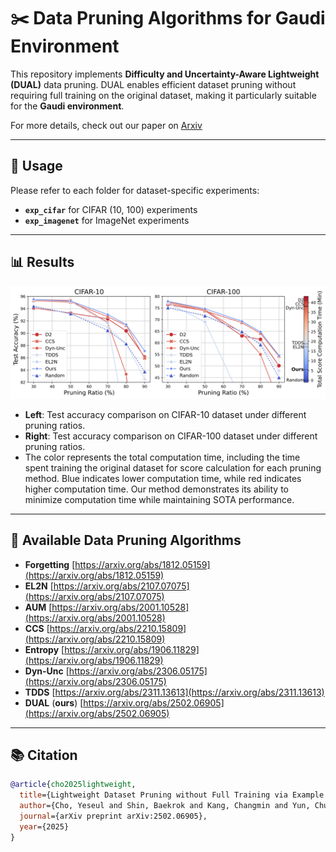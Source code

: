 # ✂️ Data Pruning Algorithms for Gaudi Environment  

This repository implements **Difficulty and Uncertainty-Aware Lightweight (DUAL)** data pruning. DUAL enables efficient dataset pruning without requiring full training on the original dataset, making it particularly suitable for the **Gaudi environment**.  

For more details, check out our paper on [Arxiv](https://arxiv.org/abs/2502.06905)

---
## 🚀 Usage  

Please refer to each folder for dataset-specific experiments:  
- **`exp_cifar`** for CIFAR (10, 100) experiments  
- **`exp_imagenet`** for ImageNet experiments  

---
## 📊 Results
![DUAL Performance](./main_plot.png)

- **Left**: Test accuracy comparison on CIFAR-10 dataset under different pruning ratios.
- **Right**: Test accuracy comparison on CIFAR-100 dataset under different pruning ratios.
- The color represents the total computation time, including the time spent training the original
dataset for score calculation for each pruning method. Blue indicates lower computation time, while red
indicates higher computation time. Our method demonstrates its ability to minimize computation time while
maintaining SOTA performance.
---

## 📌 Available Data Pruning Algorithms  
- **Forgetting**  [https://arxiv.org/abs/1812.05159](https://arxiv.org/abs/1812.05159)
- **EL2N**  [https://arxiv.org/abs/2107.07075](https://arxiv.org/abs/2107.07075)
- **AUM**  [https://arxiv.org/abs/2001.10528](https://arxiv.org/abs/2001.10528)
- **CCS**  [https://arxiv.org/abs/2210.15809](https://arxiv.org/abs/2210.15809)
- **Entropy**  [https://arxiv.org/abs/1906.11829](https://arxiv.org/abs/1906.11829)
- **Dyn-Unc**  [https://arxiv.org/abs/2306.05175](https://arxiv.org/abs/2306.05175)
- **TDDS**  [https://arxiv.org/abs/2311.13613](https://arxiv.org/abs/2311.13613)
- **DUAL** (**ours**)  [https://arxiv.org/abs/2502.06905](https://arxiv.org/abs/2502.06905)

---
## 📚 Citation
```bibtex
@article{cho2025lightweight,
  title={Lightweight Dataset Pruning without Full Training via Example Difficulty and Prediction Uncertainty},
  author={Cho, Yeseul and Shin, Baekrok and Kang, Changmin and Yun, Chulhee},
  journal={arXiv preprint arXiv:2502.06905},
  year={2025}
}
```

